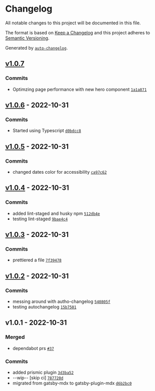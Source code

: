 # Changelog

All notable changes to this project will be documented in this file.

The format is based on [Keep a Changelog](https://keepachangelog.com/en/1.0.0/)
and this project adheres to [Semantic Versioning](https://semver.org/spec/v2.0.0.html).

Generated by [`auto-changelog`](https://github.com/CookPete/auto-changelog).

## [v1.0.7](https://github.com/simianarmy/outdoors/compare/v1.0.6...v1.0.7)

### Commits

- Optimzing page performance with new hero component [`1a1a871`](https://github.com/simianarmy/outdoors/commit/1a1a8717f909c36a2935945c0cdfdc11882324da)

## [v1.0.6](https://github.com/simianarmy/outdoors/compare/v1.0.5...v1.0.6) - 2022-10-31

### Commits

- Started using Typescript [`d0bdcc8`](https://github.com/simianarmy/outdoors/commit/d0bdcc800b31dd47109a6937a115f1d42555af60)

## [v1.0.5](https://github.com/simianarmy/outdoors/compare/v1.0.4...v1.0.5) - 2022-10-31

### Commits

- changed dates color for accessibility [`ca97c62`](https://github.com/simianarmy/outdoors/commit/ca97c62713c29ed6f36ff3d1a1fa7fa59d92bfd5)

## [v1.0.4](https://github.com/simianarmy/outdoors/compare/v1.0.3...v1.0.4) - 2022-10-31

### Commits

- added lint-staged and husky npm [`512db4e`](https://github.com/simianarmy/outdoors/commit/512db4ef702b3308e3e6b27d4c5af69528758c28)
- testing lint-staged [`9bae4c4`](https://github.com/simianarmy/outdoors/commit/9bae4c4466724ce0249cd07bd0390ed753816caf)

## [v1.0.3](https://github.com/simianarmy/outdoors/compare/v1.0.2...v1.0.3) - 2022-10-31

### Commits

- prettiered a file [`7f39478`](https://github.com/simianarmy/outdoors/commit/7f394788fbd39ac9c4630ea98ee5d578a4c6f0fd)

## [v1.0.2](https://github.com/simianarmy/outdoors/compare/v1.0.1...v1.0.2) - 2022-10-31

### Commits

- messing around with autho-changelog [`540805f`](https://github.com/simianarmy/outdoors/commit/540805f869b14a400e0291182ef384c191e9f83a)
- testing autochangelog [`15b7501`](https://github.com/simianarmy/outdoors/commit/15b75013d96520c088c70d1f0b126514f8f1e077)

## v1.0.1 - 2022-10-31

### Merged

- dependabot prs [`#37`](https://github.com/simianarmy/outdoors/pull/37)

### Commits

- added prismic plugin [`3d3ba52`](https://github.com/simianarmy/outdoors/commit/3d3ba528f34c7456d8e3fa2d94fce1ac2af9cc08)
- --wip-- [skip ci] [`787720d`](https://github.com/simianarmy/outdoors/commit/787720ddce15435d587a0cecb64f1bdc88ea220a)
- migrated from gatsby-mdx to gatsby-plugin-mdx [`d6b2bc0`](https://github.com/simianarmy/outdoors/commit/d6b2bc0c26aea6417f8662727f658936b66e6599)

<!-- auto-changelog-above -->

